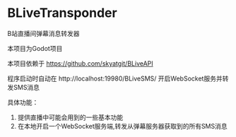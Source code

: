 # BLiveTransponder

B站直播间弹幕消息转发器

本项目为Godot项目

本项目依赖于 https://github.com/skyatgit/BLiveAPI

程序启动时自动在 http://localhost:19980/BLiveSMS/ 开启WebSocket服务并转发SMS消息

具体功能：

1. 提供直播中可能会用到的一些基本功能
2. 在本地开启一个WebSocket服务端,转发从弹幕服务器获取到的所有SMS消息